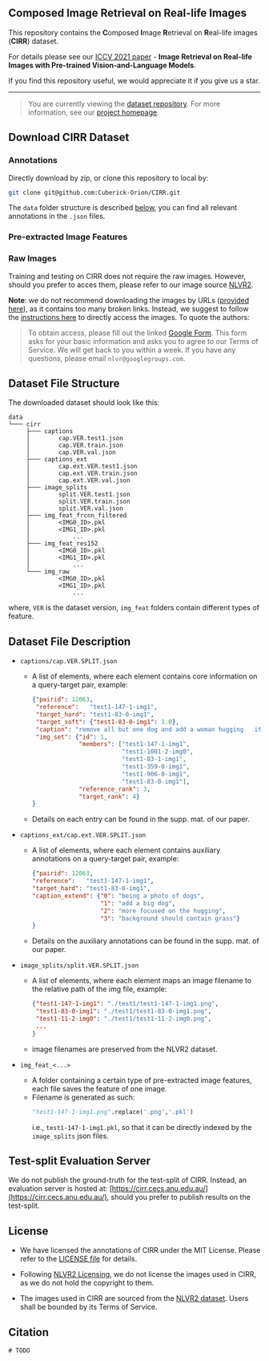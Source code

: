 ## Composed Image Retrieval on Real-life Images
This repository contains the **C**omposed **I**mage **R**etrieval on **R**eal-life images (**CIRR**) dataset.

For details please see our [ICCV 2021 paper](#) - **Image Retrieval on Real-life Images with Pre-trained Vision-and-Language Models**.

If you find this repository useful, we would appreciate it if you give us a star.

-----
>You are currently viewing the [dataset repository](https://github.com/Cuberick-Orion/CIRR). For more information, see our [project homepage](https://cuberick-orion.github.io/CIRR/).

## Download CIRR Dataset

### Annotations

Directly download by zip, or clone this repository to local by:

```bash
git clone git@github.com:Cuberick-Orion/CIRR.git
```

The `data` folder structure is described [below](#dataset-file-structure), you can find all relevant annotations in the `.json` files.

### Pre-extracted Image Features

### Raw Images

Training and testing on CIRR does not require the raw images. However, should you prefer to acces them, please refer to our image source [NLVR2](https://lil.nlp.cornell.edu/nlvr/).

**Note**: we do not recommend downloading the images by URLs ([provided here](https://github.com/lil-lab/nlvr/tree/master/nlvr2#downloading-the-images)), as it contains too many broken links. Instead, we suggest to follow the [instructions here](https://github.com/lil-lab/nlvr/tree/master/nlvr2#direct-image-download) to directly access the images. To quote the authors:

>To obtain access, please fill out the linked [Google Form](https://goo.gl/forms/yS29stWnFWzrDBFH3). This form asks for your basic information and asks you to agree to our Terms of Service. We will get back to you within a week. If you have any questions, please email `nlvr@googlegroups.com`.

## Dataset File Structure

The downloaded dataset should look like this:

```
data
└─── cirr
     ├─── captions
     │        cap.VER.test1.json
     │        cap.VER.train.json
     │        cap.VER.val.json
     ├─── captions_ext
     │        cap.ext.VER.test1.json
     │        cap.ext.VER.train.json
     │        cap.ext.VER.val.json
     ├─── image_splits
     │        split.VER.test1.json
     │        split.VER.train.json
     │        split.VER.val.json
     ├─── img_feat_frcnn_filtered
     │        <IMG0_ID>.pkl
     │        <IMG1_ID>.pkl
     │            ...
     ├─── img_feat_res152
     │        <IMG0_ID>.pkl
     │        <IMG1_ID>.pkl
     │            ...
     └─── img_raw
              <IMG0_ID>.pkl
              <IMG1_ID>.pkl
                  ...     
```

where, `VER` is the dataset version, `img_feat` folders contain different types of feature.

## Dataset File Description

 - `captions/cap.VER.SPLIT.json`
    - A list of elements, where each element contains core information on a query-target pair, example:
      ```json
      {"pairid": 12063, 
       "reference":   "test1-147-1-img1", 
       "target_hard": "test1-83-0-img1", 
       "target_soft": {"test1-83-0-img1": 1.0}, 
       "caption": "remove all but one dog and add a woman hugging   it", 
       "img_set": {"id": 1, 
                   "members": ["test1-147-1-img1", 
                               "test1-1001-2-img0",  
                               "test1-83-1-img1",           
                               "test1-359-0-img1",  
                               "test1-906-0-img1", 
                               "test1-83-0-img1"],
                   "reference_rank": 3, 
                   "target_rank": 4}
      }
      ```
    - Details on each entry can be found in the supp. mat. of our paper.

 - `captions_ext/cap.ext.VER.SPLIT.json`
    - A list of elements, where each element contains auxiliary annotations on a query-target pair, example:
      ```json
      {"pairid": 12063, 
      "reference":   "test1-147-1-img1", 
      "target_hard": "test1-83-0-img1", 
      "caption_extend": {"0": "being a photo of dogs", 
                         "1": "add a big dog", 
                         "2": "more focused on the hugging", 
                         "3": "background should contain grass"}
      }
      ```
    - Details on the auxiliary annotations can be found in the supp. mat. of our paper.

 - `image_splits/split.VER.SPLIT.json`
    - A list of elements, where each element maps an image filename to the relative path of the img file, example:
      ```json
      {"test1-147-1-img1": "./test1/test1-147-1-img1.png",
       "test1-83-0-img1": "./test1/test1-83-0-img1.png",
       "test1-11-2-img0": "./test1/test1-11-2-img0.png",
       ...
      }
      ```
    - image filenames are preserved from the NLVR2 dataset.
 - `img_feat_<...>`
    - A folder containing a certain type of pre-extracted image features, each file saves the feature of one image.
    - Filename is generated as such:
      ```python
      "test1-147-1-img1.png".replace('.png','.pkl')
      ```
      i.e., `test1-147-1-img1.pkl`, so that it can be directly indexed by the `image_splits` json files.

## Test-split Evaluation Server
We do not publish the ground-truth for the test-split of CIRR. Instead, an evaluation server is hosted at: [https://cirr.cecs.anu.edu.au/](https://cirr.cecs.anu.edu.au/), should you prefer to publish results on the test-split.

## License
 - We have licensed the annotations of CIRR under the MIT License. Please refer to the [LICENSE file](LICENSE) for details.

 - Following [NLVR2 Licensing](https://github.com/lil-lab/nlvr#licensing), we do not license the images used in CIRR, as we do not hold the copyright to them.

 - The images used in CIRR are sourced from the [NLVR2 dataset](https://lil.nlp.cornell.edu/nlvr/). Users shall be bounded by its Terms of Service.
 
## Citation

```
# TODO
```